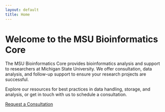 ```yaml
---
layout: default
title: Home
---
```


# Welcome to the MSU Bioinformatics Core

The MSU Bioinformatics Core provides bioinformatics analysis and support to researchers at Michigan State University. We offer consultation, data analysis, and follow-up support to ensure your research projects are successful.

Explore our resources for best practices in data handling, storage, and analysis, or get in touch with us to schedule a consultation.

[Request a Consultation](https://bioinformatics.msu.edu/Contact-Us)
